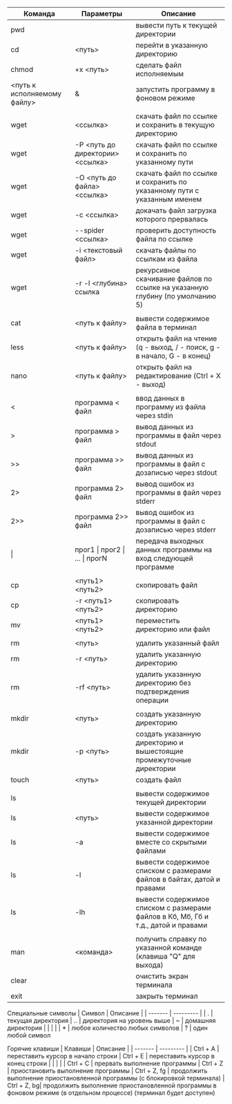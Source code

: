 | Команда | Параметры | Описание |
| ------- | --------- | -------- |
| pwd | | вывести путь к текущей директории  |
| cd | <путь> | перейти в указанную директорию  |
| chmod | +x <путь> | сделать файл исполняемым  |
| <путь к исполняемому файлу> | & | запустить программу в фоновом режиме  |
|  | |   |
| wget | <ссылка> | скачать файл по ссылке и сохранить в текущую директорию  |
| wget | -P <путь до директории> <ссылка> | скачать файл по ссылке и сохранить по указанному пути  |
| wget | -O <путь до файла> <ссылка> | скачать файл по ссылке и сохранить по указанному пути с указанным именем  |
| wget | -c <ссылка> | докачать файл загрузка которого прервалась  |
| wget | --spider <ссылка> | проверить доступность файла по ссылке  |
| wget | -i <текстовый файл> | скачать файлы по ссылкам из файла  |
| wget | -r -l <глубина> ссылка | рекурсивное скачивание файлов по ссылке на указанную глубину (по умолчанию 5)  |
|  | |   |
| cat | <путь к файлу> | вывести содержимое файла в терминал  |
| less | <путь к файлу> | открыть файл на чтение (q - выход, / - поиск, g - в начало, G - в конец)  |
| nano | <путь к файлу> | открыть файл на редактирование (Ctrl + X - выход)  |
|  | |   |
| < | программа < файл | ввод данных в программу из файла через stdin  |
| > | программа > файл | вывод данных из программы в файл через stdout  |
| >> | программа >> файл | вывод данных из программы в файл c дозаписью через stdout  |
| 2> | программа 2> файл | вывод ошибок из программы в файл через stderr  |
| 2>> | программа 2>> файл | вывод ошибок из программы в файл c дозаписью через stderr  |
| \| | прог1 \| прог2 \| ... \| прогN | передача выходных данных программы на вход следующей программе  |
|  | |   |
| cp  | <путь1> <путь2> | скопировать файл 
| cp  | -r <путь1> <путь2> | скопировать директорию
| mv  | <путь1> <путь2> | переместить директорию или файл
|  | |   |
| rm  | <путь>  | удалить указанный файл
| rm  | -r <путь>  | удалить указанную директорию
| rm  | -rf <путь>  | удалить указанную директорию без подтверждения операции
|  | |   |
| mkdir  | <путь>  | создать указанную директорию
| mkdir  | -p <путь>  | создать указанную директорию и вышестоящие промежуточные директории
| touch  | <путь>  | создать файл
|  | |   |
| ls  |  | вывести содержимое текущей директории  |
| ls  | <путь>  | вывести содержимое указанной директории
| ls  | -a  | вывести содержимое вместе со скрытыми файлами
| ls  | -l  | вывести содержимое списком с размерами файлов в байтах, датой и правами
| ls  | -lh  | вывести содержимое списком с размерами файлов в Кб, Мб, Гб и т.д., датой и правами
|  | |   |
| man  | <команда>  | получить справку по указанной команде (клавиша "Q" для выхода)
| clear  |  | очистить экран терминала
| exit  |  | закрыть терминал

Специальные символы
| Символ | Описание |
| ------- | --------- |
| .    | текущая директория
| ..    | директория на уровень выше
| ~    | домашняя директория
|  | |   |
| *  | любое количество любых символов
| ?  |  один любой символ


Горячие клавиши
| Клавиши | Описание |
| ------- | --------- |
| Ctrl + A    | переставить курсор в начало строки
| Ctrl + E    | переставить курсор в конец строки
|  | |   |
| Ctrl + C  | прервать выполнение программы
| Ctrl + Z  |  приостановить выполнение программы
| Ctrl + Z, fg  |  продолжить выполнение приостановленной программы (с блокировкой терминала)
| Ctrl + Z, bg|  продолжить выполнение приостановленной программы  в фоновом режиме (в отдельном процессе) (терминал будет доступен)

